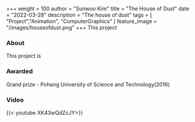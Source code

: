 +++
weight = 100
author = "Sunwoo Kim"
title = "The House of Dust"
date = "2022-03-28"
description = "The house of dust"
tags = [
    "Project","Animation", "ComputerGraphics"
]
feature_image = "/images/houseofdust.png"
+++
This project
<!--more-->

### About
This project is

### Awarded
Grand prize - Pohang University of Science and Technology(2016)

### Video

{{< youtube XK43wQdZcJY>}}

